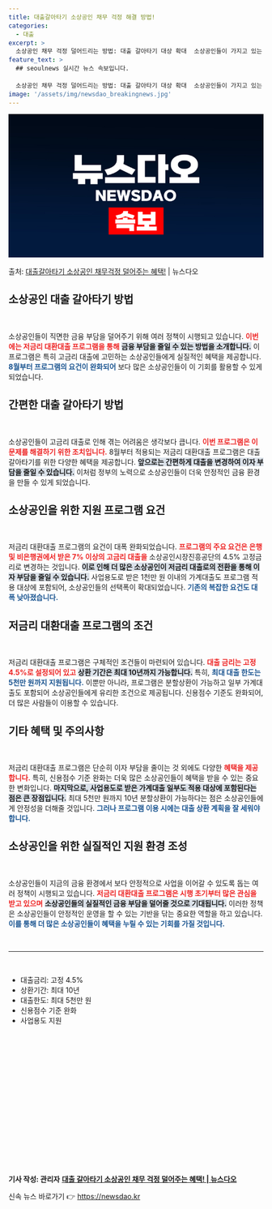```yaml
---
title: 대출갈아타기 소상공인 채무 걱정 해결 방법!
categories:
  - 대출
excerpt: >
  소상공인 채무 걱정 덜어드리는 방법: 대출 갈아타기 대상 확대  소상공인들이 가지고 있는 고금리 대출 부담을…
feature_text: >
  ## seoulnews 실시간 뉴스 속보입니다.

  소상공인 채무 걱정 덜어드리는 방법: 대출 갈아타기 대상 확대  소상공인들이 가지고 있는 고금리 대출 부담을…
image: '/assets/img/newsdao_breakingnews.jpg'
---
```


![뉴스다오 속보](/assets/img/newsdao_breakingnews.jpg)

<p>출처: <a href="https://newsdao.kr/4938" rel="dofollow">대출갈아타기 소상공인 채무걱정 덜어주는 혜택!</a> | 뉴스다오</p>

<h2 data-ke-size="size26">소상공인 대출 갈아타기 방법</h2>

<p data-ke-size="size16">&nbsp;</p>
소상공인들이 직면한 금융 부담을 덜어주기 위해 여러 정책이 시행되고 있습니다. <b><span style="color: #ee2323;">이번에는 저금리 대환대출 프로그램을 통해</span></b> <b><span style="background-color: #21538527;">금융 부담을 줄일 수 있는 방법을 소개합니다.</span></b> 이 프로그램은 특히 고금리 대출에 고민하는 소상공인들에게 실질적인 혜택을 제공합니다. <b><span style="color: #1a5490;">8월부터 프로그램의 요건이 완화되어</span></b> 보다 많은 소상공인들이 이 기회를 활용할 수 있게 되었습니다. 

<h2 data-ke-size="size26">간편한 대출 갈아타기 방법</h2>

<p data-ke-size="size16">&nbsp;</p>
소상공인들이 고금리 대출로 인해 겪는 어려움은 생각보다 큽니다. <b><span style="color: #ee2323;">이번 프로그램은 이 문제를 해결하기 위한 조치입니다.</span></b> 8월부터 적용되는 저금리 대환대출 프로그램은 대출 갈아타기를 위한 다양한 혜택을 제공합니다. <b><span style="background-color: #21538527;">앞으로는 간편하게 대출을 변경하여 이자 부담을 줄일 수 있습니다.</span></b> 이처럼 정부의 노력으로 소상공인들이 더욱 안정적인 금융 환경을 만들 수 있게 되었습니다. 

<h2 data-ke-size="size26">소상공인을 위한 지원 프로그램 요건</h2>

<p data-ke-size="size16">&nbsp;</p>
저금리 대환대출 프로그램의 요건이 대폭 완화되었습니다. <b><span style="color: #ee2323;">프로그램의 주요 요건은 은행 및 비은행권에서 받은 7% 이상의 고금리 대출을</span></b> 소상공인시장진흥공단의 4.5% 고정금리로 변경하는 것입니다. <b><span style="background-color: #21538527;">이로 인해 더 많은 소상공인이 저금리 대출로의 전환을 통해 이자 부담을 줄일 수 있습니다.</span></b> 사업용도로 받은 1천만 원 이내의 가계대출도 프로그램 적용 대상에 포함되어, 소상공인들의 선택폭이 확대되었습니다. <b><span style="color: #1a5490;">기존의 복잡한 요건도 대폭 낮아졌습니다.</span></b>

<h2 data-ke-size="size26">저금리 대환대출 프로그램의 조건</h2>

<p data-ke-size="size16">&nbsp;</p>
저금리 대환대출 프로그램은 구체적인 조건들이 마련되어 있습니다. <b><span style="color: #ee2323;">대출 금리는 고정 4.5%로 설정되어 있고</span></b> <b><span style="background-color: #21538527;">상환 기간은 최대 10년까지 가능합니다.</span></b> 특히, <b><span style="color: #1a5490;">최대 대출 한도는 5천만 원까지 지원됩니다.</span></b> 이뿐만 아니라, 프로그램은 분할상환이 가능하고 일부 가계대출도 포함되어 소상공인들에게 유리한 조건으로 제공됩니다. 신용점수 기준도 완화되어, 더 많은 사람들이 이용할 수 있습니다.

<h2 data-ke-size="size26">기타 혜택 및 주의사항</h2>

<p data-ke-size="size16">&nbsp;</p>
저금리 대환대출 프로그램은 단순히 이자 부담을 줄이는 것 외에도 다양한 <b><span style="color: #ee2323;">혜택을 제공합니다.</span></b> 특히, 신용점수 기준 완화는 더욱 많은 소상공인들이 혜택을 받을 수 있는 중요한 변화입니다. <b><span style="background-color: #21538527;">마지막으로, 사업용도로 받은 가계대출 일부도 적용 대상에 포함된다는 점은 큰 장점입니다.</span></b> 최대 5천만 원까지 10년 분할상환이 가능하다는 점은 소상공인들에게 안정성을 더해줄 것입니다. <b><span style="color: #1a5490;">그러나 프로그램 이용 시에는 대출 상환 계획을 잘 세워야 합니다.</span></b>

<h2 data-ke-size="size26">소상공인을 위한 실질적인 지원 환경 조성</h2>

<p data-ke-size="size16">&nbsp;</p>
소상공인들이 지금의 금융 환경에서 보다 안정적으로 사업을 이어갈 수 있도록 돕는 여러 정책이 시행되고 있습니다. <b><span style="color: #ee2323;">저금리 대환대출 프로그램은 시행 초기부터 많은 관심을 받고 있으며</span></b> <b><span style="background-color: #21538527;">소상공인들의 실질적인 금융 부담을 덜어줄 것으로 기대됩니다.</span></b> 이러한 정책은 소상공인들이 안정적인 운영을 할 수 있는 기반을 닦는 중요한 역할을 하고 있습니다. <b><span style="color: #1a5490;">이를 통해 더 많은 소상공인들이 혜택을 누릴 수 있는 기회를 가질 것입니다.</span></b>

<p data-ke-size="size16">&nbsp;</p>
<hr />
<p data-ke-size="size16">&nbsp;</p>
<ul>
    <li>대출금리: 고정 4.5%</li>
    <li>상환기간: 최대 10년</li>
    <li>대출한도: 최대 5천만 원</li>
    <li>신용점수 기준 완화</li>
    <li>사업용도 지원</li>
</ul>
<p data-ke-size="size16">&nbsp;</p>
<p data-ke-size="size16">&nbsp;</p>
<p data-ke-size="size16">&nbsp;</p>
<p data-ke-size="size16">&nbsp;</p>
<p data-ke-size="size16">&nbsp;</p>
<p data-ke-size="size16">&nbsp;</p>
<p data-ke-size="size16">&nbsp;</p>
<p data-ke-size="size16">&nbsp;</p>
<p data-ke-size="size16">&nbsp;</p>
<b>기사 작성: 관리자</b>
<b><a href="https://newsdao.kr/4938" target="_blank">대출 갈아타기 소상공인 채무 걱정 덜어주는 혜택! | 뉴스다오</a></b> 

신속 뉴스 바로가기 👉 <a href="https://newsdao.kr" rel="dofollow">https://newsdao.kr</a>


